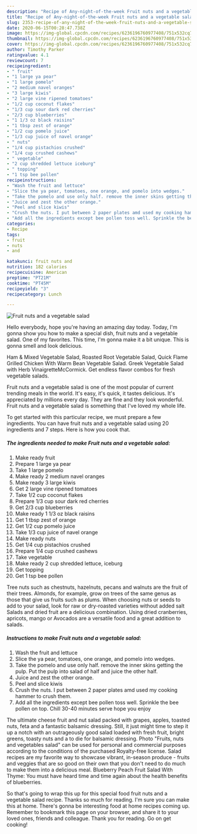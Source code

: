 ```yaml
---
description: "Recipe of Any-night-of-the-week Fruit nuts and a vegetable salad"
title: "Recipe of Any-night-of-the-week Fruit nuts and a vegetable salad"
slug: 2353-recipe-of-any-night-of-the-week-fruit-nuts-and-a-vegetable-salad
date: 2020-06-15T00:28:47.738Z
image: https://img-global.cpcdn.com/recipes/6236196760977408/751x532cq70/fruit-nuts-and-a-vegetable-salad-recipe-main-photo.jpg
thumbnail: https://img-global.cpcdn.com/recipes/6236196760977408/751x532cq70/fruit-nuts-and-a-vegetable-salad-recipe-main-photo.jpg
cover: https://img-global.cpcdn.com/recipes/6236196760977408/751x532cq70/fruit-nuts-and-a-vegetable-salad-recipe-main-photo.jpg
author: Timothy Parker
ratingvalue: 4.1
reviewcount: 7
recipeingredient:
- " fruit"
- "1 large ya pear"
- "1 large pomelo"
- "2 medium navel oranges"
- "3 large kiwis"
- "2 large vine ripened tomatoes"
- "1/2 cup coconut flakes"
- "1/3 cup sour dark red cherries"
- "2/3 cup blueberries"
- "1 1/3 oz black raisins"
- "1 tbsp zest of orange"
- "1/2 cup pomelo juice"
- "1/3 cup juice of navel orange"
- " nuts"
- "1/4 cup pistachios crushed"
- "1/4 cup crushed cashews"
- " vegetable"
- "2 cup shredded lettuce iceburg"
- " topping"
- "1 tsp bee pollen"
recipeinstructions:
- "Wash the fruit and lettuce"
- "Slice the ya pear, tomatoes, one orange, and pomelo into wedges."
- "Take the pomelo and use only half. remove the inner skins getting the pulp. Put  the pulp into salad of half and juice the other half."
- "Juice and zest the other orange."
- "Peel and slice kiwis"
- "Crush the nuts. I put between 2 paper plates amd used my cooking hammer to crush them."
- "Add all the ingredients except bee pollen toss well. Sprinkle the bee pollen on top. Chill 30-40 minutes serve hope you enjoy"
categories:
- Recipe
tags:
- fruit
- nuts
- and

katakunci: fruit nuts and 
nutrition: 182 calories
recipecuisine: American
preptime: "PT21M"
cooktime: "PT45M"
recipeyield: "3"
recipecategory: Lunch

---
```



![Fruit nuts and a vegetable salad](https://img-global.cpcdn.com/recipes/6236196760977408/751x532cq70/fruit-nuts-and-a-vegetable-salad-recipe-main-photo.jpg)

Hello everybody, hope you're having an amazing day today. Today, I'm gonna show you how to make a special dish, fruit nuts and a vegetable salad. One of my favorites. This time, I'm gonna make it a bit unique. This is gonna smell and look delicious.

Ham &amp; Mixed Vegetable Salad, Roasted Root Vegetable Salad, Quick Flame Grilled Chicken With Warm Bean Vegetable Salad. Greek Vegetable Salad with Herb VinaigretteMcCormick. Get endless flavor combos for fresh vegetable salads.

Fruit nuts and a vegetable salad is one of the most popular of current trending meals in the world. It's easy, it's quick, it tastes delicious. It's appreciated by millions every day. They are fine and they look wonderful. Fruit nuts and a vegetable salad is something that I've loved my whole life.


To get started with this particular recipe, we must prepare a few ingredients. You can have fruit nuts and a vegetable salad using 20 ingredients and 7 steps. Here is how you cook that.

<!--inarticleads1-->

##### The ingredients needed to make Fruit nuts and a vegetable salad:

1. Make ready  fruit
1. Prepare 1 large ya pear
1. Take 1 large pomelo
1. Make ready 2 medium navel oranges
1. Make ready 3 large kiwis
1. Get 2 large vine ripened tomatoes
1. Take 1/2 cup coconut flakes
1. Prepare 1/3 cup sour dark red cherries
1. Get 2/3 cup blueberries
1. Make ready 1 1/3 oz black raisins
1. Get 1 tbsp zest of orange
1. Get 1/2 cup pomelo juice
1. Take 1/3 cup juice of navel orange
1. Make ready  nuts
1. Get 1/4 cup pistachios crushed
1. Prepare 1/4 cup crushed cashews
1. Take  vegetable
1. Make ready 2 cup shredded lettuce, iceburg
1. Get  topping
1. Get 1 tsp bee pollen


Tree nuts such as chestnuts, hazelnuts, pecans and walnuts are the fruit of their trees. Almonds, for example, grow on trees of the same genus as those that give us fruits such as plums. When choosing nuts or seeds to add to your salad, look for raw or dry-roasted varieties without added salt Salads and dried fruit are a delicious combination. Using dried cranberries, apricots, mango or Avocados are a versatile food and a great addition to salads. 

<!--inarticleads2-->

##### Instructions to make Fruit nuts and a vegetable salad:

1. Wash the fruit and lettuce
1. Slice the ya pear, tomatoes, one orange, and pomelo into wedges.
1. Take the pomelo and use only half. remove the inner skins getting the pulp. Put  the pulp into salad of half and juice the other half.
1. Juice and zest the other orange.
1. Peel and slice kiwis
1. Crush the nuts. I put between 2 paper plates amd used my cooking hammer to crush them.
1. Add all the ingredients except bee pollen toss well. Sprinkle the bee pollen on top. Chill 30-40 minutes serve hope you enjoy


The ultimate cheese fruit and nut salad packed with grapes, apples, toasted nuts, feta and a fantastic balsamic dressing. Still, it just might time to step it up a notch with an outrageously good salad loaded with fresh fruit, bright greens, toasty nuts and a to die for balsamic dressing. Photo &#34;Fruits, nuts and vegetables salad&#34; can be used for personal and commercial purposes according to the conditions of the purchased Royalty-free license. Salad recipes are my favorite way to showcase vibrant, in-season produce - fruits and veggies that are so good on their own that you don&#39;t need to do much to make them into a delicious meal. Blueberry Peach Fruit Salad With Thyme: You must have heard time and time again about the health benefits of blueberries. 

So that's going to wrap this up for this special food fruit nuts and a vegetable salad recipe. Thanks so much for reading. I'm sure you can make this at home. There's gonna be interesting food at home recipes coming up. Remember to bookmark this page on your browser, and share it to your loved ones, friends and colleague. Thank you for reading. Go on get cooking!
